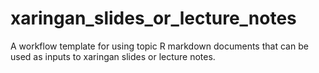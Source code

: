 # xaringan_slides_or_lecture_notes
A workflow template for using topic R markdown documents that can be used as inputs to xaringan slides or lecture notes.
